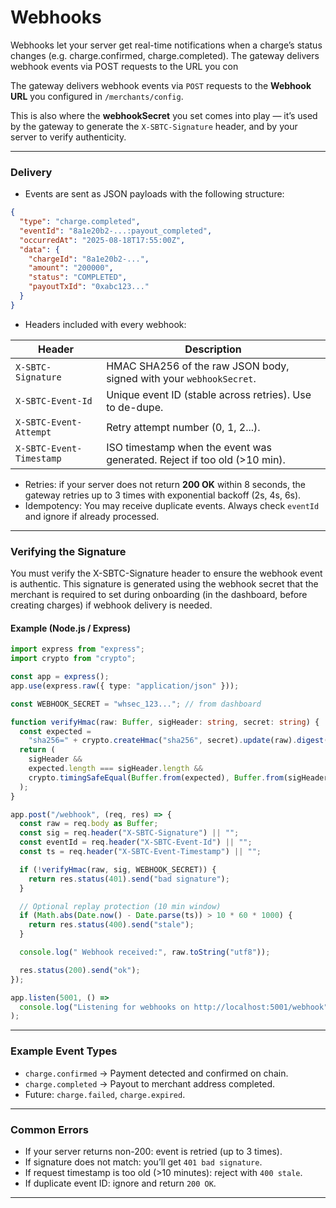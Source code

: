 # Webhooks

Webhooks let your server get real-time notifications when a charge’s status
changes (e.g. charge.confirmed, charge.completed). The gateway delivers
webhook events via POST requests to the URL you con

The gateway delivers webhook events via `POST` requests to the **Webhook URL** you configured in `/merchants/config`.

This is also where the **webhookSecret** you set comes into play — it’s used by the gateway to generate the `X-SBTC-Signature` header, and by your server to verify authenticity.

---

### Delivery

- Events are sent as JSON payloads with the following structure:

```json
{
  "type": "charge.completed",
  "eventId": "8a1e20b2-...:payout_completed",
  "occurredAt": "2025-08-18T17:55:00Z",
  "data": {
    "chargeId": "8a1e20b2-...",
    "amount": "200000",
    "status": "COMPLETED",
    "payoutTxId": "0xabc123..."
  }
}
```

- Headers included with every webhook:

| Header                   | Description                                                              |
| ------------------------ | ------------------------------------------------------------------------ |
| `X-SBTC-Signature`       | HMAC SHA256 of the raw JSON body, signed with your `webhookSecret`.      |
| `X-SBTC-Event-Id`        | Unique event ID (stable across retries). Use to de-dupe.                 |
| `X-SBTC-Event-Attempt`   | Retry attempt number (0, 1, 2...).                                       |
| `X-SBTC-Event-Timestamp` | ISO timestamp when the event was generated. Reject if too old (>10 min). |

- Retries: if your server does not return **200 OK** within 8 seconds, the gateway retries up to 3 times with exponential backoff (2s, 4s, 6s).
- Idempotency: You may receive duplicate events. Always check `eventId` and ignore if already processed.

---

### Verifying the Signature

You must verify the X-SBTC-Signature header to ensure the webhook event is authentic. This signature is generated using the webhook secret that the merchant is required to set during onboarding (in the dashboard, before creating charges) if webhook delivery is needed.

#### Example (Node.js / Express)

```ts
import express from "express";
import crypto from "crypto";

const app = express();
app.use(express.raw({ type: "application/json" }));

const WEBHOOK_SECRET = "whsec_123..."; // from dashboard

function verifyHmac(raw: Buffer, sigHeader: string, secret: string) {
  const expected =
    "sha256=" + crypto.createHmac("sha256", secret).update(raw).digest("hex");
  return (
    sigHeader &&
    expected.length === sigHeader.length &&
    crypto.timingSafeEqual(Buffer.from(expected), Buffer.from(sigHeader))
  );
}

app.post("/webhook", (req, res) => {
  const raw = req.body as Buffer;
  const sig = req.header("X-SBTC-Signature") || "";
  const eventId = req.header("X-SBTC-Event-Id") || "";
  const ts = req.header("X-SBTC-Event-Timestamp") || "";

  if (!verifyHmac(raw, sig, WEBHOOK_SECRET)) {
    return res.status(401).send("bad signature");
  }

  // Optional replay protection (10 min window)
  if (Math.abs(Date.now() - Date.parse(ts)) > 10 * 60 * 1000) {
    return res.status(400).send("stale");
  }

  console.log(" Webhook received:", raw.toString("utf8"));

  res.status(200).send("ok");
});

app.listen(5001, () =>
  console.log("Listening for webhooks on http://localhost:5001/webhook")
);
```

---

### Example Event Types

- `charge.confirmed` → Payment detected and confirmed on chain.
- `charge.completed` → Payout to merchant address completed.
- Future: `charge.failed`, `charge.expired`.

---

### Common Errors

- If your server returns non-200: event is retried (up to 3 times).
- If signature does not match: you’ll get `401 bad signature`.
- If request timestamp is too old (>10 minutes): reject with `400 stale`.
- If duplicate event ID: ignore and return `200 OK`.

---
